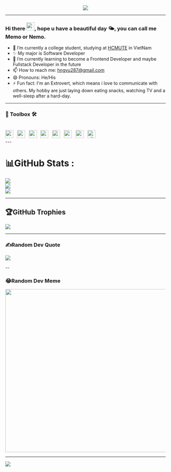 <!--
**vu2872001/vu2872001** is a ✨ _special_ ✨ repository because its `README.md` (this file) appears on your GitHub profile.

Here are some ideas to get you started:

- 🔭 I’m currently working on ...
- 🌱 I’m currently learning ...
- 👯 I’m looking to collaborate on ...
- 🤔 I’m looking for help with ...
- 💬 Ask me about ...
- 📫 How to reach me: ...
- 😄 Pronouns: ...
- ⚡ Fun fact: ...
-->

<div id="header" align="center">
<img src="https://media.giphy.com/media/KNP5EQE5n2nczSFYpD/giphy.gif">
</div>

---

### Hi there <img src="https://raw.githubusercontent.com/MartinHeinz/MartinHeinz/master/wave.gif" height="25px">, hope u have a beautiful day 🌤️, you can call me Memo or Nemo.
- 🔭 I’m currently a college student, studying at [HCMUTE](https://hcmute.edu.vn) in VietNam
- ✨ My major is Software Developer
- 🌱 I’m currently learning to become a Frontend Developer and maybe Fullstack Developer in the future
- 📫 How to reach me: hngvu287@gmail.com
- 😄 Pronouns: He/His
- ⚡ Fun fact: I'm an Extrovert, which means i love to communicate with others. My hobby are just laying down eating snacks, watching TV and a well-sleep after a hard-day.

---

<h3> 🧰 Toolbox 🛠 </h3>
<br>
<span><img src="https://img.shields.io/badge/html5-%23E34F26.svg?style=plastic&logo=html5&logoColor=white" height="25px"/></span>
&nbsp;
<span><img src="https://img.shields.io/badge/css3-%231572B6.svg?style=plastic&logo=css3&logoColor=white" height="25px"/></span>
&nbsp;
<span><img src="https://img.shields.io/badge/javascript-%23323330.svg?style=plastic&logo=javascript&logoColor=%23F7DF1E" height="25px"/></span>
&nbsp;
<span><img src="https://img.shields.io/badge/typescript-%23007ACC.svg?style=plastic&logo=typescript&logoColor=white" height="25px"/></span>
&nbsp;
<span><img src="https://img.shields.io/badge/angular-%23DD0031.svg?style=plastic&logo=angular&logoColor=white" height="25px"/></span>
&nbsp;
<span><img src="https://img.shields.io/badge/react-%2320232a.svg?style=plastic&logo=react&logoColor=%2361DAFB" height="25px"/></span>
&nbsp;
<span><img src="https://img.shields.io/badge/firebase-%23039BE5.svg?style=plastic&logo=firebase" height="25px"/></span>
&nbsp;
<span><img src="https://img.shields.io/badge/git-282C34?logo=git&logoColor=F05032" alt="git logo" title="git" height="25" /></span>
&nbsp;
<br>
---

# 📊GitHub Stats :
![](https://github-readme-stats.vercel.app/api?username=vu2872001&theme=radical&hide_border=false&include_all_commits=false&count_private=false)<br/>
![](https://github-readme-streak-stats.herokuapp.com/?user=vu2872001&theme=radical&hide_border=false)<br/>
![](https://github-readme-stats.vercel.app/api/top-langs/?username=vu2872001&theme=radical&hide_border=false&include_all_commits=false&count_private=false&layout=compact)

---

## 🏆GitHub Trophies
![](https://github-trophies.vercel.app/?username=vu2872001&theme=radical&no-frame=false&no-bg=false&margin-w=4)

---

### ✍️Random Dev Quote
![](https://quotes-github-readme.vercel.app/api?type=horizontal&theme=radical)

--

### 😂Random Dev Meme
<img src="https://random-memer.herokuapp.com/" width="512px"/>

---
[![](https://visitcount.itsvg.in/api?id=vu2872001&icon=0&color=0)](https://visitcount.itsvg.in)


